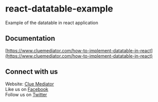 # react-datatable-example
Example of the datatable in react application

## Documentation

[https://www.cluemediator.com/how-to-implement-datatable-in-react](https://www.cluemediator.com/how-to-implement-datatable-in-react)

## Connect with us

Website: [Clue Mediator](https://www.cluemediator.com)  
Like us on [Facebook](https://www.facebook.com/thecluemediator)  
Follow us on [Twitter](https://twitter.com/cluemediator)